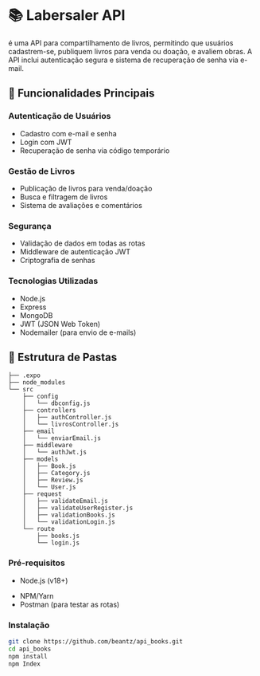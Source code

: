 # 📚 Labersaler API

  é uma API para compartilhamento de livros, permitindo que usuários cadastrem-se, publiquem livros para venda ou doação, e avaliem obras. A API inclui autenticação segura e sistema de recuperação de senha via e-mail.

## 🌟 Funcionalidades Principais

### Autenticação de Usuários

  - Cadastro com e-mail e senha
  - Login com JWT
  - Recuperação de senha via código temporário

### Gestão de Livros

  - Publicação de livros para venda/doação
  - Busca e filtragem de livros
  - Sistema de avaliações e comentários

### Segurança

  - Validação de dados em todas as rotas
  - Middleware de autenticação JWT
  - Criptografia de senhas

### Tecnologias Utilizadas

  - Node.js
  - Express
  - MongoDB
  - JWT (JSON Web Token)
  - Nodemailer (para envio de e-mails)

## 📁 Estrutura de Pastas

```
├── .expo
├── node_modules
└── src
    ├── config
    │   └── dbconfig.js
    ├── controllers
    │   ├── authController.js
    │   └── livrosController.js
    ├── email
    │   └── enviarEmail.js
    ├── middleware
    │   └── authJwt.js
    ├── models
    │   ├── Book.js
    │   ├── Category.js
    │   ├── Review.js
    │   └── User.js
    ├── request
    │   ├── validateEmail.js
    │   ├── validateUserRegister.js
    │   ├── validationBooks.js
    │   └── validationLogin.js
    └── route
        ├── books.js
        └── login.js
```

### Pré-requisitos
- Node.js (v18+)
<!-- - MongoDB Atlas ou local -->
- NPM/Yarn
- Postman (para testar as rotas)

### Instalação
```bash
git clone https://github.com/beantz/api_books.git
cd api_books
npm install
npm Index
